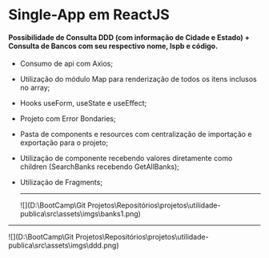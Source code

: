 # Single-App em ReactJS 

#### Possibilidade de Consulta DDD (com informação de Cidade e Estado) + Consulta de Bancos com seu respectivo nome, Ispb e código.



- Consumo de api com Axios;

- Utilização do módulo Map para renderização de todos os itens inclusos no array;

- Hooks useForm, useState e useEffect;

- Projeto com Error Bondaries;

- Pasta de components e resources com centralização de importação e exportação para o projeto;

- Utilização de componente recebendo valores diretamente como children (SearchBanks recebendo GetAllBanks);

- Utilização de Fragments;

  --------------------------------------------------------------------------

  ![](D:\BootCamp\Git Projetos\Repositórios\projetos\utilidade-publica\src\assets\imgs\banks1.png)



------------

![](D:\BootCamp\Git Projetos\Repositórios\projetos\utilidade-publica\src\assets\imgs\ddd.png)

